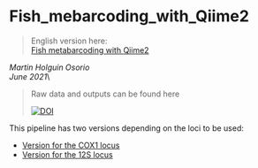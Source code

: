 # Fish_mebarcoding_with_Qiime2

>English version here:\
>[Fish metabarcoding with Qiime2](https://github.com/ictioTintin/Mebarcoding_en_peces_con_Qiime2)

_Martin Holguin Osorio_\
_June 2021_\

>Raw data and outputs can be found here
>
>[![DOI](https://zenodo.org/badge/DOI/10.5281/zenodo.17045955.svg)](https://doi.org/10.5281/zenodo.17045955)


This pipeline has two versions depending on the loci to be used:
* [Version for the COX1 locus](https://github.com/ictioTintin/Fish--Mebarcoding-with-Qiime2-for-COX1-locus)
* [Version for the 12S locus](https://github.com/ictioTintin/Fish-Metabarcoding-with-Qiime2-for-12S-locus)
